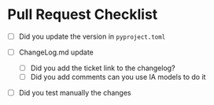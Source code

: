 # Pull Request Checklist
- [ ] Did you update the version in `pyproject.toml`
- [ ] ChangeLog.md update 
  - [ ] Did you add the ticket link to the changelog?
  - [ ] Did you add comments can you use IA models to do it
- [ ] Did you test manually the changes



